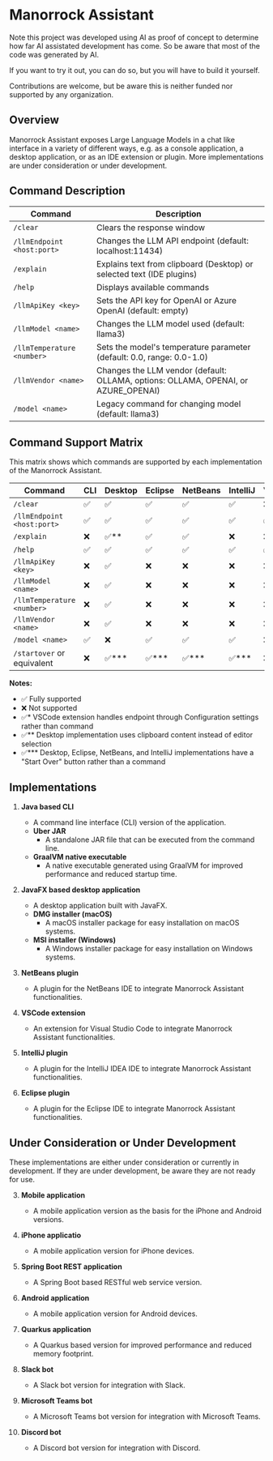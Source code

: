 # Manorrock Assistant

Note this project was developed using AI as proof of concept to determine how far AI assistated development has come. So be aware that most of the code was generated by AI.

If you want to try it out, you can do so, but you will have to build it yourself.

Contributions are welcome, but be aware this is neither funded nor supported by any organization.

## Overview

Manorrock Assistant exposes Large Language Models in a chat like interface in a variety of different ways, e.g. as a console application, a desktop application, or as an IDE extension or plugin. More implementations are under consideration or under development.

## Command Description

| Command | Description |
|---------|-------------|
| `/clear` | Clears the response window |
| `/llmEndpoint <host:port>` | Changes the LLM API endpoint (default: localhost:11434) |
| `/explain` | Explains text from clipboard (Desktop) or selected text (IDE plugins) |
| `/help` | Displays available commands |
| `/llmApiKey <key>` | Sets the API key for OpenAI or Azure OpenAI (default: empty) |
| `/llmModel <name>` | Changes the LLM model used (default: llama3) |
| `/llmTemperature <number>` | Sets the model's temperature parameter (default: 0.0, range: 0.0-1.0) |
| `/llmVendor <name>` | Changes the LLM vendor (default: OLLAMA, options: OLLAMA, OPENAI, or AZURE_OPENAI) |
| `/model <name>` | Legacy command for changing model (default: llama3) |

## Command Support Matrix

This matrix shows which commands are supported by each implementation of the Manorrock Assistant.

| Command | CLI | Desktop | Eclipse | NetBeans | IntelliJ | VSCode | Mobile |
|---------|-----|---------|---------|----------|----------|--------|--------|
| `/clear` | ✅ | ✅ | ✅ | ✅ | ✅ | ❌ | ✅ |
| `/llmEndpoint <host:port>` | ✅ | ✅ | ✅ | ✅ | ✅ | ✅* | ✅ |
| `/explain` | ❌ | ✅** | ✅ | ✅ | ❌ | ❌ | ❌ |
| `/help` | ✅ | ✅ | ✅ | ✅ | ✅ | ✅ | ✅ |
| `/llmApiKey <key>` | ❌ | ✅ | ❌ | ❌ | ❌ | ❌ | ❌ |
| `/llmModel <name>` | ❌ | ✅ | ❌ | ❌ | ❌ | ❌ | ❌ |
| `/llmTemperature <number>` | ❌ | ✅ | ❌ | ❌ | ❌ | ❌ | ❌ |
| `/llmVendor <name>` | ❌ | ✅ | ❌ | ❌ | ❌ | ❌ | ❌ |
| `/model <name>` | ✅ | ❌ | ✅ | ✅ | ✅ | ❌ | ✅ |
| `/startover` or equivalent | ❌ | ✅*** | ✅*** | ✅*** | ✅*** | ❌ | ❌ |

**Notes:**
- ✅ Fully supported
- ❌ Not supported
- ✅* VSCode extension handles endpoint through Configuration settings rather than command
- ✅** Desktop implementation uses clipboard content instead of editor selection
- ✅*** Desktop, Eclipse, NetBeans, and IntelliJ implementations have a "Start Over" button rather than a command

## Implementations

1. **Java based CLI**
   - A command line interface (CLI) version of the application.
   - **Uber JAR**
     - A standalone JAR file that can be executed from the command line.
   - **GraalVM native executable**
     - A native executable generated using GraalVM for improved performance and reduced startup time.

2. **JavaFX based desktop application**
   - A desktop application built with JavaFX.
   - **DMG installer (macOS)**
     - A macOS installer package for easy installation on macOS systems.
   - **MSI installer (Windows)**
     - A Windows installer package for easy installation on Windows systems.

3. **NetBeans plugin**
   - A plugin for the NetBeans IDE to integrate Manorrock Assistant functionalities.

4. **VSCode extension**
   - An extension for Visual Studio Code to integrate Manorrock Assistant functionalities.

5. **IntelliJ plugin**
   - A plugin for the IntelliJ IDEA IDE to integrate Manorrock Assistant functionalities.

6. **Eclipse plugin**
   - A plugin for the Eclipse IDE to integrate Manorrock Assistant functionalities.


## Under Consideration or Under Development

These implementations are either under consideration or currently in development. If they are under development, be aware they are not ready for use.

3. **Mobile application**
   - A mobile application version as the basis for the iPhone and Android versions.

4. **iPhone applicatio**
   - A mobile application version for iPhone devices.

5. **Spring Boot REST application**
   - A Spring Boot based RESTful web service version.

6. **Android application**
   - A mobile application version for Android devices.

7. **Quarkus application**
   - A Quarkus based version for improved performance and reduced memory footprint.

8. **Slack bot**
   - A Slack bot version for integration with Slack.

9. **Microsoft Teams bot**
   - A Microsoft Teams bot version for integration with Microsoft Teams.

10. **Discord bot**
    - A Discord bot version for integration with Discord.

